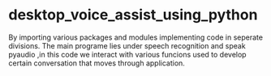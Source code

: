 # desktop_voice_assist_using_python
By importing various packages and modules implementing code in seperate divisions.
The main programe lies under speech recognition and speak pyaudio ,in this code we interact with various funcions used to develop certain conversation that moves through application.
